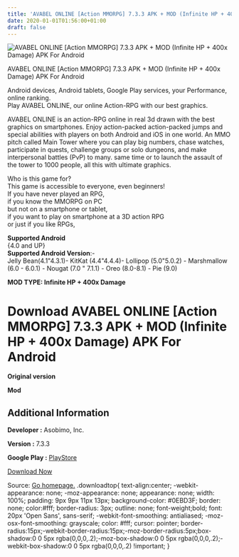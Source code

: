 ```yaml
---
title: 'AVABEL ONLINE [Action MMORPG] 7.3.3 APK + MOD (Infinite HP + 400x Damage) APK For Android'
date: 2020-01-01T01:56:00+01:00
draft: false
---
```


![AVABEL ONLINE [Action MMORPG] 7.3.3 APK + MOD (Infinite HP + 400x Damage) APK For Android](https://i2.wp.com/apkhome.net/wp-content/uploads/2019/11/AVABEL-ONLINE-Action-MMORPG.png "AVABEL ONLINE [Action MMORPG] 7.3.3 APK + MOD (Infinite HP + 400x Damage) APK For Android")

  

AVABEL ONLINE \[Action MMORPG\] 7.3.3 APK + MOD (Infinite HP + 400x Damage) APK For Android

Android devices, Android tablets, Google Play services, your Performance, online ranking.  
Play AVABEL ONLINE, our online Action-RPG with our best graphics.

AVABEL ONLINE is an action-RPG online in real 3d drawn with the best graphics on smartphones. Enjoy action-packed action-packed jumps and special abilities with players on both Android and iOS in one world. An MMO pitch called Main Tower where you can play big numbers, chase watches, participate in quests, challenge groups or solo dungeons, and make interpersonal battles (PvP) to many. same time or to launch the assault of the tower to 1000 people, all this with ultimate graphics.

Who is this game for?  
This game is accessible to everyone, even beginners!  
If you have never played an RPG,  
if you know the MMORPG on PC  
but not on a smartphone or tablet,  
if you want to play on smartphone at a 3D action RPG  
or just if you like RPGs,

**Supported Android**  
{4.0 and UP}  
**Supported Android Version**:-  
Jelly Bean(4.1"4.3.1)- KitKat (4.4"4.4.4)- Lollipop (5.0"5.0.2) - Marshmallow (6.0 - 6.0.1) - Nougat (7.0 " 7.1.1) - Oreo (8.0-8.1) - Pie (9.0)

**MOD TYPE: Infinite HP + 400x Damage**

Download AVABEL ONLINE \[Action MMORPG\] 7.3.3 APK + MOD (Infinite HP + 400x Damage) APK For Android
====================================================================================================

**Original version**

**Mod**

Additional Information
----------------------

**Developer :** Asobimo, Inc.

**Version :** 7.3.3

**Google Play :** [PlayStore](https://play.google.com/store/apps/details?id=com.asobimo.avabel_gp_b3)

  

[Download Now](https://store4app.co/post/avabel-online-action-mmorpg-7-3-3-apk-mod-infinite-hp-400x-damage-apk-for-android_1573751677)

  
Source: [Go homepage.](https://store4app.co/post/avabel-online-action-mmorpg-7-3-3-apk-mod-infinite-hp-400x-damage-apk-for-android_1573751677) .downloadtop{ text-align:center; -webkit-appearance: none; -moz-appearance: none; appearance: none; width: 100%; padding: 9px 9px 11px 13px; background-color: #0EBD3F; border: none; color:#fff; border-radius: 3px; outline: none; font-weight;bold; font: 20px 'Open Sans', sans-serif; -webkit-font-smoothing: antialiased; -moz-osx-font-smoothing: grayscale; color: #fff; cursor: pointer; border-radius:15px;-webkit-border-radius:15px;-moz-border-radius:5px;box-shadow:0 0 5px rgba(0,0,0,.2);-moz-box-shadow:0 0 5px rgba(0,0,0,.2);-webkit-box-shadow:0 0 5px rgba(0,0,0,.2) !important; }